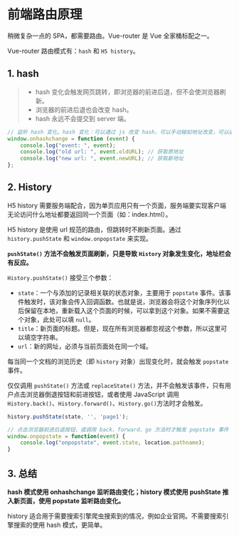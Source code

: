 # 前端路由原理

稍微复杂一点的 SPA，都需要路由。Vue-router 是 Vue 全家桶标配之一。

Vue-router 路由模式有：`hash` 和 `H5 history`。

## 1. hash

> - hash 变化会触发网页跳转，即浏览器的前进后退，但不会使浏览器刷新。
> - 浏览器的前进后退也会改变 hash。
> - hash 永远不会提交到 server 端。

```javascript
// 监听 hash 变化。hash 变化：可以通过 js 改变 hash，可以手动输如地址改变，可以通过浏览器前进后退改变
window.onhashchange = function (event) {
    console.log("event: ", event);
    console.log("old url: ", event.oldURL); // 获取原地址
    console.log("new url: ", event.newURL); // 获取新地址
};
```

## 2. History

H5 history 需要服务端配合，因为单页应用只有一个页面，服务端要实现客户端无论访问什么地址都要返回同一个页面（如：index.html）。

H5 history 是使用 url 规范的路由，但跳转时不刷新页面。通过 `history.pushState` 和 `window.onpopstate` 来实现。

**`pushState()` 方法不会触发页面刷新，只是导致 `History` 对象发生变化，地址栏会有反应。**

`History.pushState()` 接受三个参数：

- `state`：一个与添加的记录相关联的状态对象，主要用于 `popstate` 事件。该事件触发时，该对象会传入回调函数。也就是说，浏览器会将这个对象序列化以后保留在本地，重新载入这个页面的时候，可以拿到这个对象。如果不需要这个对象，此处可以填 `null`。
- `title`：新页面的标题。但是，现在所有浏览器都忽视这个参数，所以这里可以填空字符串。
- `url`：新的网址，必须与当前页面处在同一个域。

每当同一个文档的浏览历史（即 `history` 对象）出现变化时，就会触发 `popstate` 事件。

仅仅调用 `pushState()` 方法或 `replaceState()` 方法，并不会触发该事件，只有用户点击浏览器倒退按钮和前进按钮，或者使用 JavaScript 调用 `History.back()`、`History.forward()`、`History.go()`方法时才会触发。

```javascript
history.pushState(state, '', 'page1');

// 点击浏览器前进后退按钮，或调用 back、forward、go 方法时才触发 popstate 事件
window.onpopstate = function(event) {
    console.log("onpopstate", event.state, location.pathname);
}
```

## 3. 总结

**hash 模式使用 onhashchange 监听路由变化；history 模式使用 pushState 推入新页面，使用 popstate 监听路由变化。**

history 适合用于需要搜索引擎爬虫搜索到的情况，例如企业官网。不需要搜索引擎搜索的使用 hash 模式，更简单。
